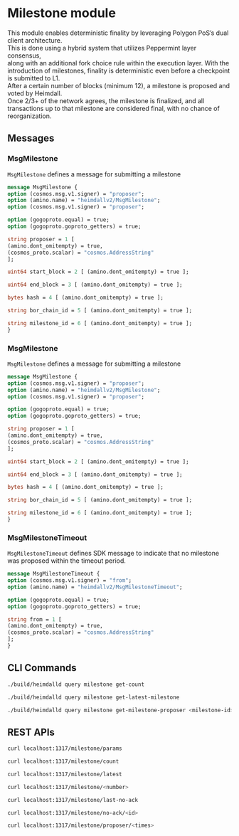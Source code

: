 [//]: # (TODO HV2: https://polygon.atlassian.net/browse/POS-2757)
[//]: # (TODO HV2: https://polygon.atlassian.net/browse/POS-2780)

# Milestone module

This module enables deterministic finality by leveraging Polygon PoS’s dual client architecture.  
This is done using a hybrid system that utilizes Peppermint layer consensus,  
along with an additional fork choice rule within the execution layer.
With the introduction of milestones, finality is deterministic even before a checkpoint is submitted to L1.  
After a certain number of blocks (minimum 12), a milestone is proposed and voted by Heimdall.  
Once 2/3+ of the network agrees, the milestone is finalized, and all transactions up to that milestone are considered final, with no chance of reorganization.

## Messages

### MsgMilestone

`MsgMilestone` defines a message for submitting a milestone
```protobuf
message MsgMilestone {
option (cosmos.msg.v1.signer) = "proposer";
option (amino.name) = "heimdallv2/MsgMilestone";
option (cosmos.msg.v1.signer) = "proposer";

option (gogoproto.equal) = true;
option (gogoproto.goproto_getters) = true;

string proposer = 1 [
(amino.dont_omitempty) = true,
(cosmos_proto.scalar) = "cosmos.AddressString"
];

uint64 start_block = 2 [ (amino.dont_omitempty) = true ];

uint64 end_block = 3 [ (amino.dont_omitempty) = true ];

bytes hash = 4 [ (amino.dont_omitempty) = true ];

string bor_chain_id = 5 [ (amino.dont_omitempty) = true ];

string milestone_id = 6 [ (amino.dont_omitempty) = true ];
}
```

### MsgMilestone

`MsgMilestone` defines a message for submitting a milestone
```protobuf
message MsgMilestone {
option (cosmos.msg.v1.signer) = "proposer";
option (amino.name) = "heimdallv2/MsgMilestone";
option (cosmos.msg.v1.signer) = "proposer";

option (gogoproto.equal) = true;
option (gogoproto.goproto_getters) = true;

string proposer = 1 [
(amino.dont_omitempty) = true,
(cosmos_proto.scalar) = "cosmos.AddressString"
];

uint64 start_block = 2 [ (amino.dont_omitempty) = true ];

uint64 end_block = 3 [ (amino.dont_omitempty) = true ];

bytes hash = 4 [ (amino.dont_omitempty) = true ];

string bor_chain_id = 5 [ (amino.dont_omitempty) = true ];

string milestone_id = 6 [ (amino.dont_omitempty) = true ];
}
```

### MsgMilestoneTimeout

`MsgMilestoneTimeout` defines SDK message to indicate that no milestone was proposed within the timeout period.

```protobuf
message MsgMilestoneTimeout {
option (cosmos.msg.v1.signer) = "from";
option (amino.name) = "heimdallv2/MsgMilestoneTimeout";

option (gogoproto.equal) = true;
option (gogoproto.goproto_getters) = true;

string from = 1 [
(amino.dont_omitempty) = true,
(cosmos_proto.scalar) = "cosmos.AddressString"
];
}
```

## CLI Commands

```bash
./build/heimdalld query milestone get-count
```

```bash
./build/heimdalld query milestone get-latest-milestone
```

```bash
./build/heimdalld query milestone get-milestone-proposer <milestone-id>
```

## REST APIs

```bash
curl localhost:1317/milestone/params
```

```bash
curl localhost:1317/milestone/count
```

```bash
curl localhost:1317/milestone/latest
```

```bash
curl localhost:1317/milestone/<number>
```

```bash
curl localhost:1317/milestone/last-no-ack
```

```bash
curl localhost:1317/milestone/no-ack/<id>
```

```bash
curl localhost:1317/milestone/proposer/<times>
```
